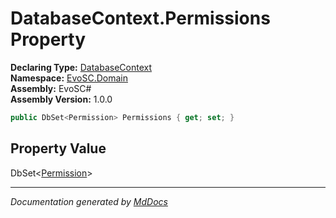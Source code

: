 ﻿<!--  
  <auto-generated>   
    The contents of this file were generated by a tool.  
    Changes to this file may be list if the file is regenerated  
  </auto-generated>   
-->

# DatabaseContext.Permissions Property

**Declaring Type:** [DatabaseContext](../index.md)  
**Namespace:** [EvoSC.Domain](../../index.md)  
**Assembly:** EvoSC\#  
**Assembly Version:** 1.0.0

```csharp
public DbSet<Permission> Permissions { get; set; }
```

## Property Value

DbSet\<[Permission](../../Groups/Permission/index.md)\>

___

*Documentation generated by [MdDocs](https://github.com/ap0llo/mddocs)*
